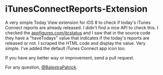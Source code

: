 iTunesConnectReports-Extension
==============================

A very simple Today View extension for iOS 8 to check if today's iTunes Connect reports are already released.
I didn't find a nice API to check this. I checked the <a href="http://www.appfigures.com/itcstatus">appfigures.com/itcstatus</a> and I saw that in the source code they have a "haveTodays" value that indicates if the today's reports are released or not. I scraped the HTML code and display the value. Very simple.
I've added the default iTunes Connect app icon too. 

If you have any better way or improvement, send a pull request.

For any question, <a href="http://twitter.com/BalestraPatrick">@BalestraPatrick</a>.
